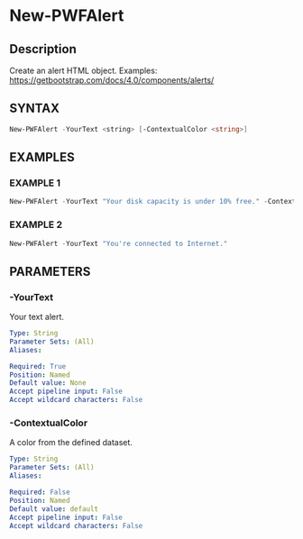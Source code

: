 # New-PWFAlert

## Description
Create an alert HTML object.
Examples: https://getbootstrap.com/docs/4.0/components/alerts/

## SYNTAX
``` powershell
New-PWFAlert -YourText <string> [-ContextualColor <string>]
```

## EXAMPLES

### EXAMPLE 1
```powershell
New-PWFAlert -YourText "Your disk capacity is under 10% free." -ContextualColor danger
```
### EXAMPLE 2
```powershell
New-PWFAlert -YourText "You're connected to Internet."
```

## PARAMETERS
### -YourText
Your text alert.
```yaml
Type: String
Parameter Sets: (All)
Aliases:

Required: True
Position: Named
Default value: None
Accept pipeline input: False
Accept wildcard characters: False
```
### -ContextualColor
A color from the defined dataset.
```yaml
Type: String
Parameter Sets: (All)
Aliases:

Required: False
Position: Named
Default value: default
Accept pipeline input: False
Accept wildcard characters: False
```